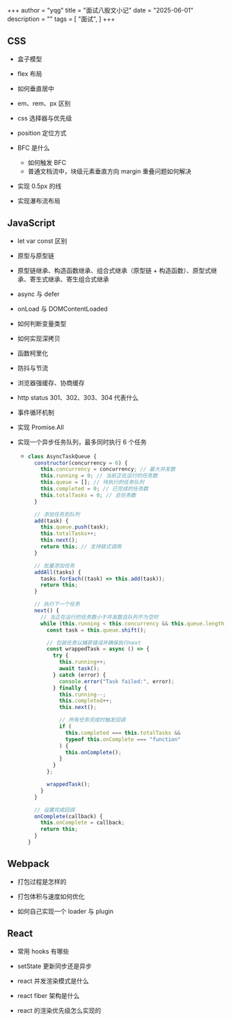 +++
author = "yqg"
title = "面试八股文小记"
date = "2025-06-01"
description = ""
tags = [
    "面试",
]
+++

## CSS

- 盒子模型

- flex 布局
- 如何垂直居中
- em、rem、px 区别
- css 选择器与优先级
- position 定位方式
- BFC 是什么
  - 如何触发 BFC
  - 普通文档流中，块级元素垂直方向 margin 重叠问题如何解决
- 实现 0.5px 的线
- 实现瀑布流布局

## JavaScript

- let var const 区别
- 原型与原型链
- 原型链继承、构造函数继承、组合式继承（原型链 + 构造函数）、原型式继承、寄生式继承、寄生组合式继承
- async 与 defer
- onLoad 与 DOMContentLoaded
- 如何判断变量类型
- 如何实现深拷贝
- 函数柯里化
- 防抖与节流
- 浏览器强缓存、协商缓存
- http status 301、302、303、304 代表什么
- 事件循环机制
- 实现 Promise.All
- 实现一个异步任务队列，最多同时执行 6 个任务

  - ```js
    class AsyncTaskQueue {
      constructor(concurrency = 6) {
        this.concurrency = concurrency; // 最大并发数
        this.running = 0; // 当前正在运行的任务数
        this.queue = []; // 待执行的任务队列
        this.completed = 0; // 已完成的任务数
        this.totalTasks = 0; // 总任务数
      }

      // 添加任务到队列
      add(task) {
        this.queue.push(task);
        this.totalTasks++;
        this.next();
        return this; // 支持链式调用
      }

      // 批量添加任务
      addAll(tasks) {
        tasks.forEach((task) => this.add(task));
        return this;
      }

      // 执行下一个任务
      next() {
        // 当正在运行的任务数小于并发数且队列不为空时
        while (this.running < this.concurrency && this.queue.length > 0) {
          const task = this.queue.shift();

          // 包装任务以捕获错误并确保执行next
          const wrappedTask = async () => {
            try {
              this.running++;
              await task();
            } catch (error) {
              console.error("Task failed:", error);
            } finally {
              this.running--;
              this.completed++;
              this.next();

              // 所有任务完成时触发回调
              if (
                this.completed === this.totalTasks &&
                typeof this.onComplete === "function"
              ) {
                this.onComplete();
              }
            }
          };

          wrappedTask();
        }
      }

      // 设置完成回调
      onComplete(callback) {
        this.onComplete = callback;
        return this;
      }
    }
    ```

## Webpack

- 打包过程是怎样的

- 打包体积与速度如何优化
- 如何自己实现一个 loader 与 plugin

## React

- 常用 hooks 有哪些

- setState 更新同步还是异步
- react 并发渲染模式是什么
- react fiber 架构是什么
- react 的渲染优先级怎么实现的

